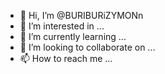 - 👋 Hi, I’m @BURIBURiZYMONn
- 👀 I’m interested in ...
- 🌱 I’m currently learning ...
- 💞️ I’m looking to collaborate on ...
- 📫 How to reach me ...

<!---
BURIBURiZYMONn/BURIBURiZYMONn is a ✨ special ✨ repository because its `README.md` (this file) appears on your GitHub profile.
You can click the Preview link to take a look at your changes.
--->
